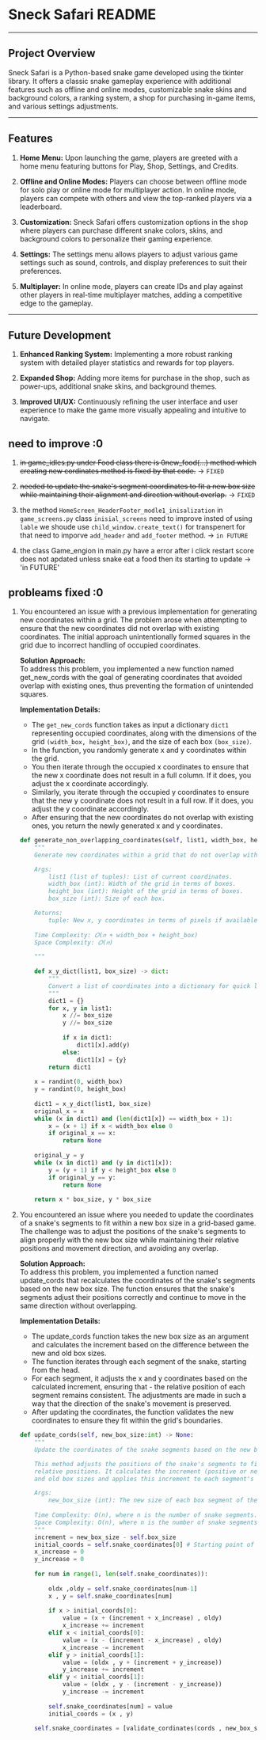 # Sneck Safari README

---

## Project Overview

Sneck Safari is a Python-based snake game developed using the tkinter library. It offers a classic snake gameplay experience with additional features such as offline and online modes, customizable snake skins and background colors, a ranking system, a shop for purchasing in-game items, and various settings adjustments.

---

## Features

1. **Home Menu:** Upon launching the game, players are greeted with a home menu featuring buttons for Play, Shop, Settings, and Credits.

2. **Offline and Online Modes:** Players can choose between offline mode for solo play or online mode for multiplayer action. In online mode, players can compete with others and view the top-ranked players via a leaderboard.

3. **Customization:** Sneck Safari offers customization options in the shop where players can purchase different snake colors, skins, and background colors to personalize their gaming experience.

4. **Settings:** The settings menu allows players to adjust various game settings such as sound, controls, and display preferences to suit their preferences.

5. **Multiplayer:** In online mode, players can create IDs and play against other players in real-time multiplayer matches, adding a competitive edge to the gameplay.

---

## Future Development

1. **Enhanced Ranking System:** Implementing a more robust ranking system with detailed player statistics and rewards for top players.

2. **Expanded Shop:** Adding more items for purchase in the shop, such as power-ups, additional snake skins, and background themes.

3. **Improved UI/UX:** Continuously refining the user interface and user experience to make the game more visually appealing and intuitive to navigate.

## need to improve :0

1. ~~in game_idles.py under Food class there is 0new_food(...) method which creating new cordinates method is fixed by that code.~~  ->  `FIXED`

2. ~~needed to update the snake's segment coordinates to fit a new box size while maintaining their alignment and direction without overlap.~~ -> `FIXED`

3. the method `HomeScreen_HeaderFooter_modle1_inisalization` in `game_screens.py` class `inisial_screens` need to improve insted of using `lable` we shoude use `child_window.create_text()` for transpenert for that need to imporve `add_header` and `add_footer` method.  -> `in FUTURE`

4. the class Game_engion in main.py have a error after i click restart score does not apdated unless snake eat a food then its starting to update -> 'in FUTURE'

## probleams fixed :0

1. You encountered an issue with a previous implementation for generating new coordinates within a grid. The problem arose when attempting to ensure that the new coordinates did not overlap with existing coordinates. The initial approach unintentionally formed squares in the grid due to incorrect handling of occupied coordinates.

    **Solution Approach:**\
    To address this problem, you implemented a new function named get_new_cords with the goal of generating coordinates that avoided overlap with existing ones, thus preventing the formation of unintended squares.

    **Implementation Details:**
    - The `get_new_cords` function takes as input a dictionary `dict1` representing occupied coordinates, along with the dimensions of the grid `(width_box, height_box)`, and the size of each box `(box_size)`.
    - In the function, you randomly generate x and y coordinates within the grid.
    - You then iterate through the occupied x coordinates to ensure that the new x coordinate does not result in a full column. If it does, you adjust the x coordinate accordingly.
    - Similarly, you iterate through the occupied y coordinates to ensure that the new y coordinate does not result in a full row. If it does, you adjust the y coordinate accordingly.
    - After ensuring that the new coordinates do not overlap with existing ones, you return the newly generated x and y coordinates.

    ```python
    def generate_non_overlapping_coordinates(self, list1, width_box, height_box, box_size):
        """
        Generate new coordinates within a grid that do not overlap with existing coordinates.

        Args:
            list1 (list of tuples): List of current coordinates.
            width_box (int): Width of the grid in terms of boxes.
            height_box (int): Height of the grid in terms of boxes.
            box_size (int): Size of each box.

        Returns:
            tuple: New x, y coordinates in terms of pixels if available, otherwise None.
        
        Time Complexity: 𝑂(𝑛 + width_box + height_box)
        Space Complexity: 𝑂(𝑛)

        """
        
        def x_y_dict(list1, box_size) -> dict:
            """
            Convert a list of coordinates into a dictionary for quick lookup.
            """
            dict1 = {}
            for x, y in list1:
                x //= box_size
                y //= box_size
                
                if x in dict1:
                    dict1[x].add(y)
                else:
                    dict1[x] = {y}
            return dict1
        
        x = randint(0, width_box)
        y = randint(0, height_box)
        
        dict1 = x_y_dict(list1, box_size)
        original_x = x
        while (x in dict1) and (len(dict1[x]) == width_box + 1):
            x = (x + 1) if x < width_box else 0
            if original_x == x:
                return None
            
        original_y = y
        while (x in dict1) and (y in dict1[x]):
            y = (y + 1) if y < height_box else 0
            if original_y == y:
                return None
        
        return x * box_size, y * box_size

    ```

2. You encountered an issue where you needed to update the coordinates of a snake's segments to fit within a new box size in a grid-based game. The challenge was to adjust the positions of the snake's segments to align properly with the new box size while maintaining their relative positions and movement direction, and avoiding any overlap.

    **Solution Approach:**\
    To address this problem, you implemented a function named update_cords that recalculates the coordinates of the snake's segments based on the new box size. The function ensures that the snake's segments adjust their positions correctly and continue to move in the same direction without overlapping.

    **Implementation Details:**
    - The update_cords function takes the new box size as an argument and calculates the increment based on the difference between the new and old box sizes.
    - The function iterates through each segment of the snake, starting from the head.
    - For each segment, it adjusts the x and y coordinates based on the calculated increment, ensuring that - the relative position of each segment remains consistent.
    The adjustments are made in such a way that the direction of the snake's movement is preserved.
    - After updating the coordinates, the function validates the new coordinates to ensure they fit within the grid's boundaries.

    ```python
    def update_cords(self, new_box_size:int) -> None:
        """
        Update the coordinates of the snake segments based on the new box size.

        This method adjusts the positions of the snake's segments to fit within the new box size while maintaining their
        relative positions. It calculates the increment (positive or negative) based on the difference between the new 
        and old box sizes and applies this increment to each segment's coordinates accordingly.

        Args:
            new_box_size (int): The new size of each box segment of the snake.
            
        Time Complexity: O(n), where n is the number of snake segments.
        Space Complexity: O(n), where n is the number of snake segments.
        """
        increment = new_box_size - self.box_size
        initial_coords = self.snake_coordinates[0] # Starting point of the snake
        x_increase = 0
        y_increase = 0
        
        for num in range(1, len(self.snake_coordinates)):
            
            oldx ,oldy = self.snake_coordinates[num-1]
            x , y = self.snake_coordinates[num]
            
            if x > initial_coords[0]:
                value = (x + (increment + x_increase) , oldy)
                x_increase += increment
            elif x < initial_coords[0]:
                value = (x - (increment - x_increase) , oldy)
                x_increase -= increment
            elif y > initial_coords[1]:
                value = (oldx , y + (increment + y_increase))
                y_increase += increment
            elif y < initial_coords[1]:
                value = (oldx , y - (increment - y_increase))
                y_increase -= increment
            
            self.snake_coordinates[num] = value
            initial_coords = (x , y)
        
        self.snake_coordinates = [validate_cordinates(cords , new_box_size) for cords in self.snake_coordinates]
    ```
